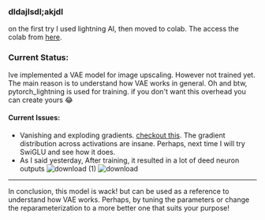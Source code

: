 ### dldajlsdl;akjdl
on the first try I used lightning AI, then moved to colab. The access the colab from [here](https://colab.research.google.com/drive/1L0DMB9CTxzYv4OeLLo5oL2w_JWOudNkT#scrollTo=0i_lAzieoj24).
### Current Status:
  Ive implemented a VAE model for image upscaling. However not trained yet. The main reason is to understand how VAE works in general.
  Oh and btw, pytorch_lightning is used for training. if you don't want this overhead you can create yours 😂

#### Current Issues:
  - Vanishing and exploding gradients. [checkout this](./vae-testing.ipynb).  The gradient distribution across activations are insane. Perhaps, next time I will try SwiGLU and see how it does. 
  - As I said yesterday, After training, it resulted in a lot of deed neuron outputs
    ![download (1)](https://github.com/user-attachments/assets/76141c38-d495-486b-8aca-bf899d43ffa5)
    ![download](https://github.com/user-attachments/assets/f44a68e8-4536-4a8f-b09d-128626cfd0e4)

---

In conclusion, this model is wack! but can be used as a reference to understand how VAE works. Perhaps, by tuning the parameters or change the reparameterization to a more better one that suits your purpose! 
